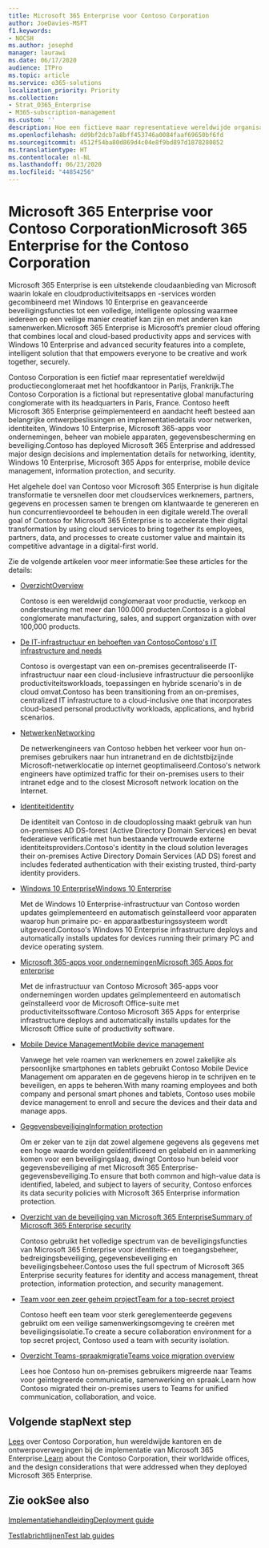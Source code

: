 ```yaml
---
title: Microsoft 365 Enterprise voor Contoso Corporation
author: JoeDavies-MSFT
f1.keywords:
- NOCSH
ms.author: josephd
manager: laurawi
ms.date: 06/17/2020
audience: ITPro
ms.topic: article
ms.service: o365-solutions
localization_priority: Priority
ms.collection:
- Strat_O365_Enterprise
- M365-subscription-management
ms.custom: ''
description: Hoe een fictieve maar representatieve wereldwijde organisatie Microsoft 365 Enterprise in gebruik heeft genomen.
ms.openlocfilehash: dd9bf2dcb7a8bff453746a0084faaf69650bf6fd
ms.sourcegitcommit: 4512f54ba80d869d4c04e8f9bd897d1878280852
ms.translationtype: HT
ms.contentlocale: nl-NL
ms.lasthandoff: 06/23/2020
ms.locfileid: "44854256"
---
```

# <a name="microsoft-365-enterprise-for-the-contoso-corporation"></a><span data-ttu-id="36f7e-103">Microsoft 365 Enterprise voor Contoso Corporation</span><span class="sxs-lookup"><span data-stu-id="36f7e-103">Microsoft 365 Enterprise for the Contoso Corporation</span></span>

<span data-ttu-id="36f7e-104">Microsoft 365 Enterprise is een uitstekende cloudaanbieding van Microsoft waarin lokale en cloudproductiviteitsapps en -services worden gecombineerd met Windows 10 Enterprise en geavanceerde beveiligingsfuncties tot een volledige, intelligente oplossing waarmee iedereen op een veilige manier creatief kan zijn en met anderen kan samenwerken.</span><span class="sxs-lookup"><span data-stu-id="36f7e-104">Microsoft 365 Enterprise is Microsoft’s premier cloud offering that combines local and cloud-based productivity apps and services with Windows 10 Enterprise and advanced security features into a complete, intelligent solution that that empowers everyone to be creative and work together, securely.</span></span> 

<span data-ttu-id="36f7e-105">Contoso Corporation is een fictief maar representatief wereldwijd productieconglomeraat met het hoofdkantoor in Parijs, Frankrijk.</span><span class="sxs-lookup"><span data-stu-id="36f7e-105">The Contoso Corporation is a fictional but representative global manufacturing conglomerate with its headquarters in Paris, France.</span></span> <span data-ttu-id="36f7e-106">Contoso heeft Microsoft 365 Enterprise geïmplementeerd en aandacht heeft besteed aan belangrijke ontwerpbeslissingen en implementatiedetails voor netwerken, identiteiten, Windows 10 Enterprise, Microsoft 365-apps voor ondernemingen, beheer van mobiele apparaten, gegevensbescherming en beveiliging.</span><span class="sxs-lookup"><span data-stu-id="36f7e-106">Contoso has deployed Microsoft 365 Enterprise and addressed major design decisions and implementation details for networking, identity, Windows 10 Enterprise, Microsoft 365 Apps for enterprise, mobile device management, information protection, and security.</span></span> 

<span data-ttu-id="36f7e-107">Het algehele doel van Contoso voor Microsoft 365 Enterprise is hun digitale transformatie te versnellen door met cloudservices werknemers, partners, gegevens en processen samen te brengen om klantwaarde te genereren en hun concurrentievoordeel te behouden in een digitale wereld.</span><span class="sxs-lookup"><span data-stu-id="36f7e-107">The overall goal of Contoso for Microsoft 365 Enterprise is to accelerate their digital transformation by using cloud services to bring together its employees, partners, data, and processes to create customer value and maintain its competitive advantage in a digital-first world.</span></span>

<span data-ttu-id="36f7e-108">Zie de volgende artikelen voor meer informatie:</span><span class="sxs-lookup"><span data-stu-id="36f7e-108">See these articles for the details:</span></span>

- [<span data-ttu-id="36f7e-109">Overzicht</span><span class="sxs-lookup"><span data-stu-id="36f7e-109">Overview</span></span>](contoso-overview.md)

  <span data-ttu-id="36f7e-110">Contoso is een wereldwijd conglomeraat voor productie, verkoop en ondersteuning met meer dan 100.000 producten.</span><span class="sxs-lookup"><span data-stu-id="36f7e-110">Contoso is a global conglomerate manufacturing, sales, and support organization with over 100,000 products.</span></span>

- [<span data-ttu-id="36f7e-111">De IT-infrastructuur en behoeften van Contoso</span><span class="sxs-lookup"><span data-stu-id="36f7e-111">Contoso's IT infrastructure and needs</span></span>](contoso-infra-needs.md)

  <span data-ttu-id="36f7e-112">Contoso is overgestapt van een on-premises gecentraliseerde IT-infrastructuur naar een cloud-inclusieve infrastructuur die persoonlijke productiviteitsworkloads, toepassingen en hybride scenario's in de cloud omvat.</span><span class="sxs-lookup"><span data-stu-id="36f7e-112">Contoso has been transitioning from an on-premises, centralized IT infrastructure to a cloud-inclusive one that incorporates cloud-based personal productivity workloads, applications, and hybrid scenarios.</span></span>

- [<span data-ttu-id="36f7e-113">Netwerken</span><span class="sxs-lookup"><span data-stu-id="36f7e-113">Networking</span></span>](contoso-networking.md)

  <span data-ttu-id="36f7e-114">De netwerkengineers van Contoso hebben het verkeer voor hun on-premises gebruikers naar hun intranetrand en de dichtstbijzijnde Microsoft-netwerklocatie op internet geoptimaliseerd.</span><span class="sxs-lookup"><span data-stu-id="36f7e-114">Contoso's network engineers have optimized traffic for their on-premises users to their intranet edge and to the closest Microsoft network location on the Internet.</span></span>

- [<span data-ttu-id="36f7e-115">Identiteit</span><span class="sxs-lookup"><span data-stu-id="36f7e-115">Identity</span></span>](contoso-identity.md)

  <span data-ttu-id="36f7e-116">De identiteit van Contoso in de cloudoplossing maakt gebruik van hun on-premises AD DS-forest (Active Directory Domain Services) en bevat federatieve verificatie met hun bestaande vertrouwde externe identiteitsproviders.</span><span class="sxs-lookup"><span data-stu-id="36f7e-116">Contoso's identity in the cloud solution leverages their on-premises Active Directory Domain Services (AD DS) forest and includes federated authentication with their existing trusted, third-party identity providers.</span></span>

- [<span data-ttu-id="36f7e-117">Windows 10 Enterprise</span><span class="sxs-lookup"><span data-stu-id="36f7e-117">Windows 10 Enterprise</span></span>](contoso-win10.md)

  <span data-ttu-id="36f7e-118">Met de Windows 10 Enterprise-infrastructuur van Contoso worden updates geïmplementeerd en automatisch geïnstalleerd voor apparaten waarop hun primaire pc- en apparaatbesturingssysteem wordt uitgevoerd.</span><span class="sxs-lookup"><span data-stu-id="36f7e-118">Contoso's Windows 10 Enterprise infrastructure deploys and automatically installs updates for devices running their primary PC and device operating system.</span></span>

- [<span data-ttu-id="36f7e-119">Microsoft 365-apps voor ondernemingen</span><span class="sxs-lookup"><span data-stu-id="36f7e-119">Microsoft 365 Apps for enterprise</span></span>](contoso-o365pp.md)

  <span data-ttu-id="36f7e-120">Met de infrastructuur van Contoso Microsoft 365-apps voor ondernemingen worden updates geïmplementeerd en automatisch geïnstalleerd voor de Microsoft Office-suite met productiviteitssoftware.</span><span class="sxs-lookup"><span data-stu-id="36f7e-120">Contoso Microsoft 365 Apps for enterprise infrastructure deploys and automatically installs updates for the Microsoft Office suite of productivity software.</span></span>

- [<span data-ttu-id="36f7e-121">Mobile Device Management</span><span class="sxs-lookup"><span data-stu-id="36f7e-121">Mobile device management</span></span>](contoso-mdm.md)

  <span data-ttu-id="36f7e-122">Vanwege het vele roamen van werknemers en zowel zakelijke als persoonlijke smartphones en tablets gebruikt Contoso Mobile Device Management om apparaten en de gegevens hierop in te schrijven en te beveiligen, en apps te beheren.</span><span class="sxs-lookup"><span data-stu-id="36f7e-122">With many roaming employees and both company and personal smart phones and tablets, Contoso uses mobile device management to enroll and secure the devices and their data and manage apps.</span></span>

- [<span data-ttu-id="36f7e-123">Gegevensbeveiliging</span><span class="sxs-lookup"><span data-stu-id="36f7e-123">Information protection</span></span>](contoso-info-protect.md)

  <span data-ttu-id="36f7e-124">Om er zeker van te zijn dat zowel algemene gegevens als gegevens met een hoge waarde worden geïdentificeerd en gelabeld en in aanmerking komen voor een beveiligingslaag, dwingt Contoso hun beleid voor gegevensbeveiliging af met Microsoft 365 Enterprise-gegevensbeveiliging.</span><span class="sxs-lookup"><span data-stu-id="36f7e-124">To ensure that both common and high-value data is identified, labeled, and subject to layers of security, Contoso enforces its data security policies with Microsoft 365 Enterprise information protection.</span></span>

- [<span data-ttu-id="36f7e-125">Overzicht van de beveiliging van Microsoft 365 Enterprise</span><span class="sxs-lookup"><span data-stu-id="36f7e-125">Summary of Microsoft 365 Enterprise security</span></span>](contoso-security-summary.md)

  <span data-ttu-id="36f7e-126">Contoso gebruikt het volledige spectrum van de beveiligingsfuncties van Microsoft 365 Enterprise voor identiteits- en toegangsbeheer, bedreigingsbeveiliging, gegevensbeveiliging en beveiligingsbeheer.</span><span class="sxs-lookup"><span data-stu-id="36f7e-126">Contoso uses the full spectrum of Microsoft 365 Enterprise security features for identity and access management, threat protection, information protection, and security management.</span></span>

- [<span data-ttu-id="36f7e-127">Team voor een zeer geheim project</span><span class="sxs-lookup"><span data-stu-id="36f7e-127">Team for a top-secret project</span></span>](../solutions/contoso-team-for-top-secret-project.md)

  <span data-ttu-id="36f7e-128">Contoso heeft een team voor sterk gereglementeerde gegevens gebruikt om een veilige samenwerkingsomgeving te creëren met beveiligingsisolatie.</span><span class="sxs-lookup"><span data-stu-id="36f7e-128">To create a secure collaboration environment for a top secret project, Contoso used a team with security isolation.</span></span>

- [<span data-ttu-id="36f7e-129">Overzicht Teams-spraakmigratie</span><span class="sxs-lookup"><span data-stu-id="36f7e-129">Teams voice migration overview</span></span>](https://docs.microsoft.com/MicrosoftTeams/voice-case-study-overview)

  <span data-ttu-id="36f7e-130">Lees hoe Contoso hun on-premises gebruikers migreerde naar Teams voor geïntegreerde communicatie, samenwerking en spraak.</span><span class="sxs-lookup"><span data-stu-id="36f7e-130">Learn how Contoso migrated their on-premises users to Teams for unified communication, collaboration, and voice.</span></span>

## <a name="next-step"></a><span data-ttu-id="36f7e-131">Volgende stap</span><span class="sxs-lookup"><span data-stu-id="36f7e-131">Next step</span></span>

<span data-ttu-id="36f7e-132">[Lees](contoso-overview.md) over Contoso Corporation, hun wereldwijde kantoren en de ontwerpoverwegingen bij de implementatie van Microsoft 365 Enterprise.</span><span class="sxs-lookup"><span data-stu-id="36f7e-132">[Learn](contoso-overview.md) about the Contoso Corporation, their worldwide offices, and the design considerations that were addressed when they deployed Microsoft 365 Enterprise.</span></span>


## <a name="see-also"></a><span data-ttu-id="36f7e-133">Zie ook</span><span class="sxs-lookup"><span data-stu-id="36f7e-133">See also</span></span>

[<span data-ttu-id="36f7e-134">Implementatiehandleiding</span><span class="sxs-lookup"><span data-stu-id="36f7e-134">Deployment guide</span></span>](deploy-microsoft-365-enterprise.md)

[<span data-ttu-id="36f7e-135">Testlabrichtlijnen</span><span class="sxs-lookup"><span data-stu-id="36f7e-135">Test lab guides</span></span>](m365-enterprise-test-lab-guides.md)


